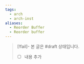 ```yaml
---
tags:
  - arch
  - arch-inst
aliases:
  - Reorder Buffer
  - Reorder buffer
---
```

> [!fail]- 본 글은 #draft 상태입니다.
> - [ ] 내용 추가
